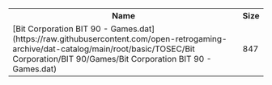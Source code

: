 <table>
<tr><th>Name</th><th>Size</th></tr>
<tr><td>
[Bit Corporation BIT 90 - Games.dat](https://raw.githubusercontent.com/open-retrogaming-archive/dat-catalog/main/root/basic/TOSEC/Bit Corporation/BIT 90/Games/Bit Corporation BIT 90 - Games.dat)
</td><td>847</td></tr>
</table>
